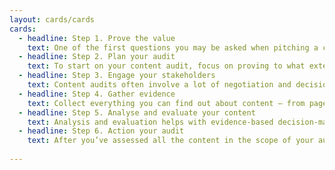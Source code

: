 ```yaml
---
layout: cards/cards
cards:
  - headline: Step 1. Prove the value
    text: One of the first questions you may be asked when pitching a content audit project, is what the return on investment     will be.
  - headline: Step 2. Plan your audit
    text: To start on your content audit, focus on proving to what extent each website or application is still fulfilling its purpose, think about a high-level goal to aim for and why you are doing the work.
  - headline: Step 3. Engage your stakeholders
    text: Content audits often involve a lot of negotiation and decisions. You’ll need to work hard to maintain  relationships along the way.
  - headline: Step 4. Gather evidence
    text: Collect everything you can find out about content – from pages and assets through to content types, content owners, users and metadata.
  - headline: Step 5. Analyse and evaluate your content
    text: Analysis and evaluation helps with evidence-based decision-making and is useful when talking with content owners and stakeholders.
  - headline: Step 6. Action your audit
    text: After you’ve assessed all the content in the scope of your audit, you will need to report on your findings to get stakeholder support to action the data.
 
---
```

